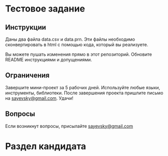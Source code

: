 # Тестовое задание

## Инструкции

Даны два файла data.csv и data.prn. Эти файлы необходимо сконвертировать в html с помощью кода, который вы реализуете.

Вы можете пушать изменения прямо в этот репозиторий. Обновите README инструкциями и допущениями.

## Ограничения

Завершите мини-проект за 5 рабочих дней. Используйте любые языки, инструменты, библиотеки.
После завершения проекта пришлите письмо на sayevsky@gmail.com.
Удачи!

## Вопросы

Если возникнут вопросы, присылайте sayevsky@gmail.com

# Раздел кандидата